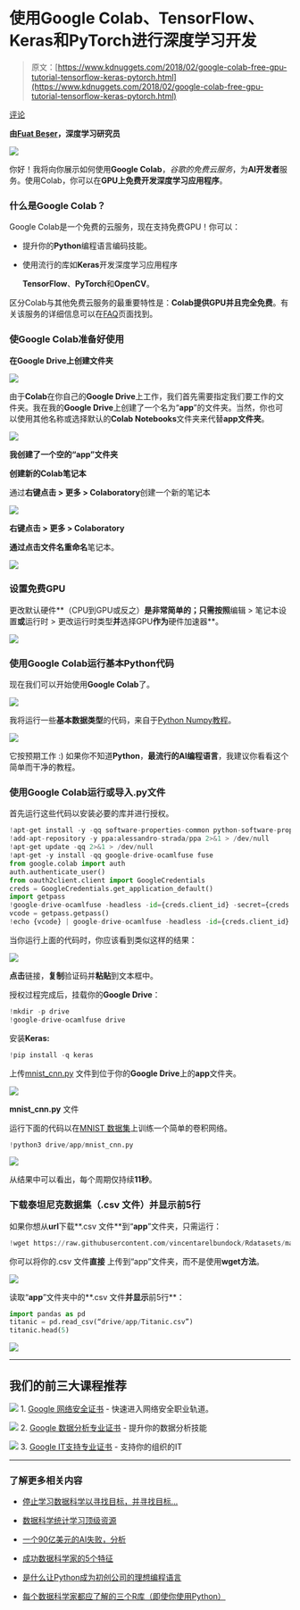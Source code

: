 # 使用Google Colab、TensorFlow、Keras和PyTorch进行深度学习开发

> 原文：[https://www.kdnuggets.com/2018/02/google-colab-free-gpu-tutorial-tensorflow-keras-pytorch.html](https://www.kdnuggets.com/2018/02/google-colab-free-gpu-tutorial-tensorflow-keras-pytorch.html)

[评论](/2018/02/google-colab-free-gpu-tutorial-tensorflow-keras-pytorch.html?page=2#comments)

**由[Fuat Beşer](https://www.linkedin.com/in/fuatbeser/)，深度学习研究员**

![](../Images/a2d46e150e4eb0dd0b1a1bece01ccf64.png)

你好！我将向你展示如何使用**Google Colab**，*谷歌的免费云服务*，为**AI开发者**服务。使用Colab，你可以在**GPU上免费开发深度学习应用程序**。

### 什么是Google Colab？

Google Colab是一个免费的云服务，现在支持免费GPU！你可以：

+   提升你的**Python**编程语言编码技能。

+   使用流行的库如**Keras**开发深度学习应用程序

    **TensorFlow**、**PyTorch**和**OpenCV**。

区分Colab与其他免费云服务的最重要特性是：**Colab提供GPU并且完全免费**。有关该服务的详细信息可以在[FAQ](https://research.google.com/colaboratory/faq.html)页面找到。

### 使Google Colab准备好使用

**在Google Drive上创建文件夹**

![](../Images/7fded09ea83d3181ed5dcdac15f77b56.png)

由于**Colab**在你自己的**Google Drive**上工作，我们首先需要指定我们要工作的文件夹。我在我的**Google Drive**上创建了一个名为“**app**”的文件夹。当然，你也可以使用其他名称或选择默认的**Colab Notebooks**文件夹来代替**app文件夹**。

![](../Images/ee303d1546aed44dfeeaf6fee00546c5.png)

**我创建了一个空的“app”文件夹**

**创建新的Colab笔记本**

通过**右键点击 > 更多 > Colaboratory**创建一个新的笔记本

![](../Images/a8f7981d69c9456a8c567ebd079a7dee.png)

**右键点击 > 更多 > Colaboratory**

**通过点击文件名重命名**笔记本。

![](../Images/12d0e125dac56fe2144620be64ffaf7f.png)

### 设置免费GPU

更改默认硬件**（CPU到GPU或反之）**是非常简单的；只需按照**编辑 > 笔记本设置**或**运行时 > 更改运行时类型**并**选择GPU**作为**硬件加速器**。

![](../Images/293766f40ad8d4cc46866eaff28cc87f.png)

### 使用Google Colab运行基本Python代码

现在我们可以开始使用**Google Colab**了。

![](../Images/57fd584ce28ade650d4e96bfcd221b32.png)

我将运行一些**基本数据类型**的代码，来自于[Python Numpy教程](http://cs231n.github.io/python-numpy-tutorial/)。

![](../Images/fc2a7ce0eba355d1edf1b8ec96a82fe2.png)

它按预期工作 :) 如果你不知道**Python**，**最流行的AI编程语言**，我建议你看看这个简单而干净的教程。

### 使用Google Colab运行或导入.py文件

首先运行这些代码以安装必要的库并进行授权。

```py
!apt-get install -y -qq software-properties-common python-software-properties module-init-tools
!add-apt-repository -y ppa:alessandro-strada/ppa 2>&1 > /dev/null
!apt-get update -qq 2>&1 > /dev/null
!apt-get -y install -qq google-drive-ocamlfuse fuse
from google.colab import auth
auth.authenticate_user()
from oauth2client.client import GoogleCredentials
creds = GoogleCredentials.get_application_default()
import getpass
!google-drive-ocamlfuse -headless -id={creds.client_id} -secret={creds.client_secret} < /dev/null 2>&1 | grep URL
vcode = getpass.getpass()
!echo {vcode} | google-drive-ocamlfuse -headless -id={creds.client_id} -secret={creds.client_secret}
```

当你运行上面的代码时，你应该看到类似这样的结果：

![](../Images/e423c25488cbed0fbdaccb806a7fb268.png)

**点击**链接，**复制**验证码并**粘贴**到文本框中。

授权过程完成后，挂载你的**Google Drive**：

```py
!mkdir -p drive
!google-drive-ocamlfuse drive
```

安装**Keras:**

```py
!pip install -q keras
```

上传[mnist_cnn.py](https://github.com/keras-team/keras/blob/master/examples/mnist_cnn.py) 文件到位于你的**Google Drive**上的**app**文件夹。

![](../Images/04e24785101cad4fda7bff20c005ec45.png)

**mnist_cnn.py** 文件

运行下面的代码以在[MNIST 数据集](http://yann.lecun.com/exdb/mnist/)上训练一个简单的卷积网络。

```py
!python3 drive/app/mnist_cnn.py
```

![](../Images/853517704d58881e95b59bab362d1727.png)

从结果中可以看出，每个周期仅持续**11秒**。

### 下载泰坦尼克数据集（.csv 文件）并显示前5行

如果你想从**url**下载**.csv 文件**到“**app**”文件夹，只需运行：

```py
!wget https://raw.githubusercontent.com/vincentarelbundock/Rdatasets/master/csv/datasets/Titanic.csv -P drive/app
```

你可以将你的.csv 文件**直接** 上传到“app”文件夹，而不是使用**wget方法**。

![](../Images/bee3ee26a424269110ce7cfaff6e535a.png)

读取“**app**”文件夹中的**.csv 文件**并显示**前5行**：

```py
import pandas as pd
titanic = pd.read_csv(“drive/app/Titanic.csv”)
titanic.head(5)
```

![](../Images/45bbef40b07e539d90af8c66e5bcfa2b.png)

* * *

## 我们的前三大课程推荐

![](../Images/0244c01ba9267c002ef39d4907e0b8fb.png) 1\. [Google 网络安全证书](https://www.kdnuggets.com/google-cybersecurity) - 快速进入网络安全职业轨道。

![](../Images/e225c49c3c91745821c8c0368bf04711.png) 2\. [Google 数据分析专业证书](https://www.kdnuggets.com/google-data-analytics) - 提升你的数据分析技能

![](../Images/0244c01ba9267c002ef39d4907e0b8fb.png) 3\. [Google IT支持专业证书](https://www.kdnuggets.com/google-itsupport) - 支持你的组织的IT

* * *

### 了解更多相关内容

+   [停止学习数据科学以寻找目标，并寻找目标…](https://www.kdnuggets.com/2021/12/stop-learning-data-science-find-purpose.html)

+   [数据科学统计学习顶级资源](https://www.kdnuggets.com/2021/12/springboard-top-resources-learn-data-science-statistics.html)

+   [一个90亿美元的AI失败，分析](https://www.kdnuggets.com/2021/12/9b-ai-failure-examined.html)

+   [成功数据科学家的5个特征](https://www.kdnuggets.com/2021/12/5-characteristics-successful-data-scientist.html)

+   [是什么让Python成为初创公司的理想编程语言](https://www.kdnuggets.com/2021/12/makes-python-ideal-programming-language-startups.html)

+   [每个数据科学家都应了解的三个R库（即使你使用Python）](https://www.kdnuggets.com/2021/12/three-r-libraries-every-data-scientist-know-even-python.html)
